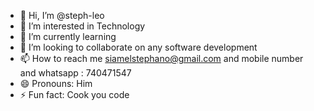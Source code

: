 - 👋 Hi, I’m @steph-leo
- 👀 I’m interested in Technology
- 🌱 I’m currently learning  
- 💞️ I’m looking to collaborate on  any software development
- 📫 How to reach me siamelstephano@gmail.com and mobile number and whatsapp : 740471547
- 😄 Pronouns: Him
- ⚡ Fun fact: Cook you code

<!---
steph-leo/steph-leo is a ✨ special ✨ repository because its `README.md` (this file) appears on your GitHub profile.
You can click the Preview link to take a look at your changes.
--->
